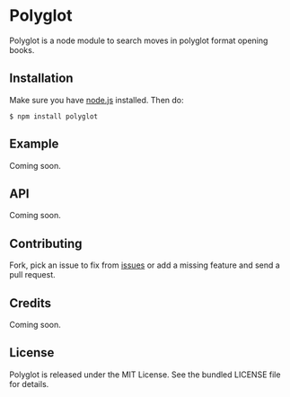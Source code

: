Polyglot
========
Polyglot is a node module to search moves in polyglot format opening books.

## Installation
Make sure you have [node.js](http://nodejs.org/) installed. Then do:

    $ npm install polyglot
    
## Example
Coming soon.

## API
Coming soon.

## Contributing
Fork, pick an issue to fix from [issues](https://github.com/imor/polyglot/issues)
or add a missing feature and send a pull request.

## Credits
Coming soon.

## License
Polyglot is released under the MIT License. See the bundled LICENSE file for
details.
